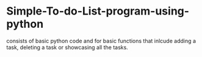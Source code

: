 # Simple-To-do-List-program-using-python
consists of basic python code and for basic functions that inlcude adding a task, deleting a task or showcasing all the tasks.
